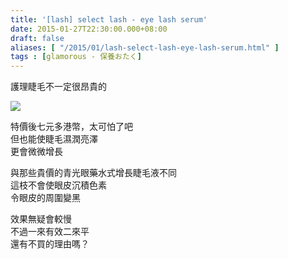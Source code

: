 ```yaml
---
title: '[lash] select lash - eye lash serum'
date: 2015-01-27T22:30:00.000+08:00
draft: false
aliases: [ "/2015/01/lash-select-lash-eye-lash-serum.html" ]
tags : [glamorous - 保養おたく]
---
```


護理睫毛不一定很昂貴的  

[![](https://farm8.staticflickr.com/7356/15733436813_7362ab35e9_z.jpg)](https://farm8.staticflickr.com/7356/15733436813_7362ab35e9_z.jpg)

特價後七元多港幣，太可怕了吧  
但也能使睫毛濕潤亮澤  
更會微微增長  
  
與那些貴價的青光眼藥水式增長睫毛液不同  
這枝不會使眼皮沉積色素  
令眼皮的周圍變黑  
  
效果無疑會較慢  
不過一來有效二來平  
還有不買的理由嗎？